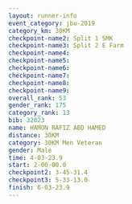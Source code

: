 ```yaml
---
layout: runner-info 
event_category: jbu-2019 
category_km: 30KM 
checkpoint-name2: Split 1 SMK 
checkpoint-name3: Split 2 E Farm 
checkpoint-name4: 
checkpoint-name5: 
checkpoint-name6: 
checkpoint-name7: 
checkpoint-name8: 
checkpoint-name9: 
overall_rank: 53
gender_rank: 175
category_rank: 13
bib: 32023
name: HAMON RAFIZ ABD HAMED
distance: 30KM
category: 30KM Men Veteran
gender: Male
time: 4-03-23.9
start: 2-00-00.0
checkpoint2: 3-45-31.4
checkpoint3: 5-33-13.0
finish: 6-03-23.9
---
```

